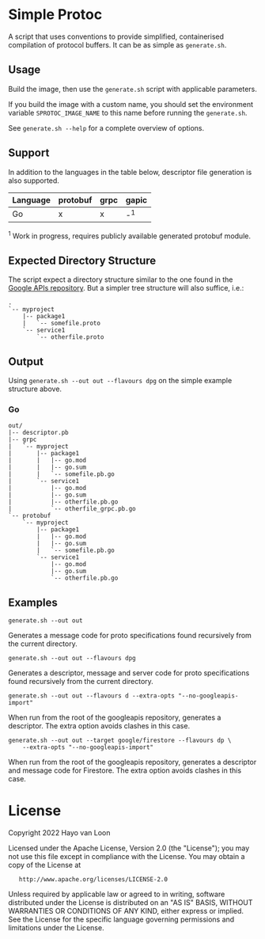 # Simple Protoc

A script that uses conventions to provide simplified, containerised compilation
of protocol buffers. It can be as simple as `generate.sh`.

## Usage

Build the image, then use the `generate.sh` script with applicable parameters.

If you build the image with a custom name, you should set the environment
variable `SPROTOC_IMAGE_NAME` to this name before running the `generate.sh`.

See `generate.sh --help` for a complete overview of options.

## Support

In addition to the languages in the table below, descriptor file generation is
also supported.

| Language | protobuf | grpc | gapic         |
|---------|----------|------|---------------|
| Go      | x        | x    | -<sup>1</sup> |

<sup>1</sup> Work in progress, requires publicly available generated protobuf
module.

## Expected Directory Structure

The script expect a directory structure similar to the one found in
the [Google APIs repository](https://github.com/googleapis/googleapis). But a
simpler tree structure will also suffice, i.e.:

```
.
`-- myproject
    |-- package1
    |   `-- somefile.proto
    `-- service1
        `-- otherfile.proto
```

## Output

Using `generate.sh --out out --flavours dpg` on the simple example structure
above.

### Go

```
out/
|-- descriptor.pb
|-- grpc
|   `-- myproject
|       |-- package1
|       |   |-- go.mod
|       |   |-- go.sum
|       |   `-- somefile.pb.go
|       `-- service1
|           |-- go.mod
|           |-- go.sum
|           |-- otherfile.pb.go            
|           `-- otherfile_grpc.pb.go
`-- protobuf
    `-- myproject
        |-- package1
        |   |-- go.mod
        |   |-- go.sum
        |   `-- somefile.pb.go
        `-- service1
            |-- go.mod
            |-- go.sum
            `-- otherfile.pb.go
```

## Examples

```
generate.sh --out out
```

Generates a message code for proto specifications found recursively from the
current directory.

```
generate.sh --out out --flavours dpg
```

Generates a descriptor, message and server code for proto specifications found
recursively from the current directory.

```
generate.sh --out out --flavours d --extra-opts "--no-googleapis-import"
```

When run from the root of the googleapis repository, generates a descriptor. The
extra option avoids clashes in this case.

```
generate.sh --out out --target google/firestore --flavours dp \
    --extra-opts "--no-googleapis-import"
```

When run from the root of the googleapis repository, generates a descriptor and
message code for Firestore. The extra option avoids clashes in this case.

# License

Copyright 2022 Hayo van Loon

Licensed under the Apache License, Version 2.0 (the "License"); you may not use
this file except in compliance with the License. You may obtain a copy of the
License at

       http://www.apache.org/licenses/LICENSE-2.0

Unless required by applicable law or agreed to in writing, software distributed
under the License is distributed on an "AS IS" BASIS, WITHOUT WARRANTIES OR
CONDITIONS OF ANY KIND, either express or implied. See the License for the
specific language governing permissions and limitations under the License.